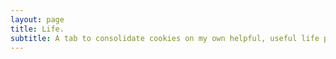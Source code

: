 ```yaml
---
layout: page
title: Life.
subtitle: A tab to consolidate cookies on my own helpful, useful life pro tips. 
---
```


